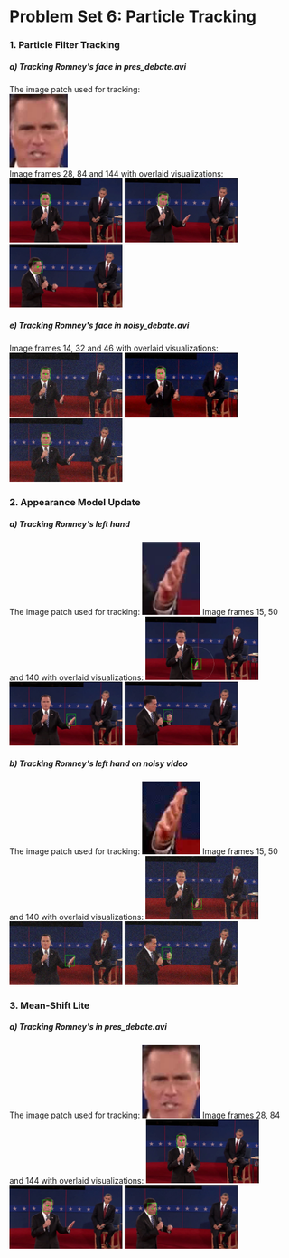 # Problem Set 6: Particle Tracking

### 1. Particle Filter Tracking
##### a) Tracking Romney's face in pres\_debate.avi 
The image patch used for tracking:  
<img src="output/ps6-1-a-1.png" width>  
Image frames 28, 84 and 144 with overlaid visualizations:  
<img src="output/ps6-1-a-2.png" width="200"> <img src="output/ps6-1-a-3.png" width="200"> <img src="output/ps6-1-a-4.png" width="200">

##### e) Tracking Romney's face in noisy\_debate.avi
Image frames 14, 32 and 46 with overlaid visualizations:
<img src="output/ps6-1-e-2.png" width="200"> <img src="output/ps6-1-e-3.png" width="200"> <img src="output/ps6-1-e-4.png" width="200">

### 2. Appearance Model Update
##### a) Tracking Romney's left hand
The image patch used for tracking:
<img src="output/ps6-2-a-1.png">
Image frames 15, 50 and 140 with overlaid visualizations:
<img src="output/ps6-2-a-2.png" width="200"> <img src="output/ps6-2-a-3.png" width="200"> <img src="output/ps6-2-a-4.png" width="200">

##### b) Tracking Romney's left hand on noisy video
The image patch used for tracking:
<img src="output/ps6-2-b-1.png">
Image frames 15, 50 and 140 with overlaid visualizations:
<img src="output/ps6-2-b-2.png" width="200"> <img src="output/ps6-2-b-3.png" width="200"> <img src="output/ps6-2-b-4.png" width="200">

### 3. Mean-Shift Lite
##### a) Tracking Romney's in pres\_debate.avi
The image patch used for tracking:
<img src="output/ps6-3-a-1.png">
Image frames 28, 84 and 144 with overlaid visualizations:
<img src="output/ps6-3-a-2.png" width="200"> <img src="output/ps6-3-a-3.png" width="200"> <img src="output/ps6-3-a-4.png" width="200">
